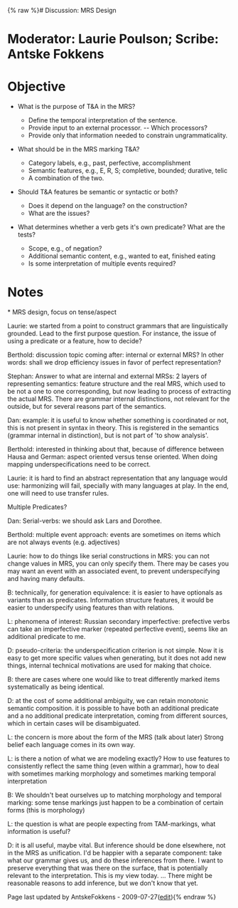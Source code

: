 {% raw %}# Discussion: MRS Design

# Moderator: Laurie Poulson; Scribe: Antske Fokkens

# Objective

- What is the purpose of T&A in the MRS?
  
  - Define the temporal interpretation of the sentence.
  - Provide input to an external processor. -- Which processors?
  - Provide only that information needed to constrain
ungrammaticality.
- What should be in the MRS marking T&A?
  
  - Category labels, e.g., past, perfective, accomplishment
  - Semantic features, e.g., E, R, S; completive, bounded; durative,
telic
  - A combination of the two.
- Should T&A features be semantic or syntactic or both?
  
  - Does it depend on the language? on the construction?
  - What are the issues?
- What determines whether a verb gets it's own predicate? What are the
tests?
  - Scope, e.g., of negation?
  - Additional semantic content, e.g., wanted to eat, finished
eating
  - Is some interpretation of multiple events required?

# Notes

\* MRS design, focus on tense/aspect

Laurie: we started from a point to construct grammars that are
linguistically grounded. Lead to the first purpose question. For
instance, the issue of using a predicate or a feature, how to decide?

Berthold: discussion topic coming after: internal or external MRS? In
other words: shall we drop efficiency issues in favor of perfect
representation?

Stephan: Answer to what are internal and external MRSs: 2 layers of
representing semantics: feature structure and the real MRS, which used
to be not a one to one corresponding, but now leading to process of
extracting the actual MRS. There are grammar internal distinctions, not
relevant for the outside, but for several reasons part of the semantics.

Dan: example: it is useful to know whether something is coordinated or
not, this is not present in syntax in theory. This is registered in the
semantics (grammar internal in distinction), but is not part of 'to show
analysis'.

Berthold: interested in thinking about that, because of difference
between Hausa and German: aspect oriented versus tense oriented. When
doing mapping underspecifications need to be correct.

Laurie: it is hard to find an abstract representation that any language
would use: harmonizing will fail, specially with many languages at play.
In the end, one will need to use transfer rules.

Multiple Predicates?

Dan: Serial-verbs: we should ask Lars and Dorothee.

Berthold: multiple event approach: events are sometimes on items which
are not always events (e.g. adjectives)

Laurie: how to do things like serial constructions in MRS: you can not
change values in MRS, you can only specify them. There may be cases you
may want an event with an associated event, to prevent underspecifying
and having many defaults.

B: technically, for generation equivalence: it is easier to have
optionals as variants than as predicates. Information structure
features, it would be easier to underspecify using features than with
relations.

L: phenomena of interest: Russian secondary imperfective: prefective
verbs can take an imperfective marker (repeated perfective event), seems
like an additional predicate to me.

D: pseudo-criteria: the underspecification criterion is not simple. Now
it is easy to get more specific values when generating, but it does not
add new things, internal technical motivations are used for making that
choice.

B: there are cases where one would like to treat differently marked
items systematically as being identical.

D: at the cost of some additional ambiguity, we can retain monotonic
semantic composition. it is possible to have both an additional
predicate and a no additional predicate interpretation, coming from
different sources, which in certain cases will be disambiguated.

L: the concern is more about the form of the MRS (talk about later)
Strong belief each language comes in its own way.

L: is there a notion of what we are modeling exactly? How to use
features to consistently reflect the same thing (even within a grammar),
how to deal with sometimes marking morphology and sometimes marking
temporal interpretation

B: We shouldn't beat ourselves up to matching morphology and temporal
marking: some tense markings just happen to be a combination of certain
forms (this is morphology)

L: the question is what are people expecting from TAM-markings, what
information is useful?

D: it is all useful, maybe vital. But inference should be done
elsewhere, not in the MRS as unification. I'd be happier with a separate
component: take what our grammar gives us, and do these inferences from
there. I want to preserve everything that was there on the surface, that
is potentially relevant to the interpretation. This is my view today.
... There might be reasonable reasons to add inference, but we don't
know that yet.

Page last updated by AntskeFokkens - 2009-07-27([edit](https://github.com/delph-in/docs/wiki/BarcelonaSemantics/_edit)){% endraw %}
